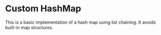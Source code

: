# Custom HashMap
This is a basic implementation of a hash map using list chaining. It avoids built-in map structures.
